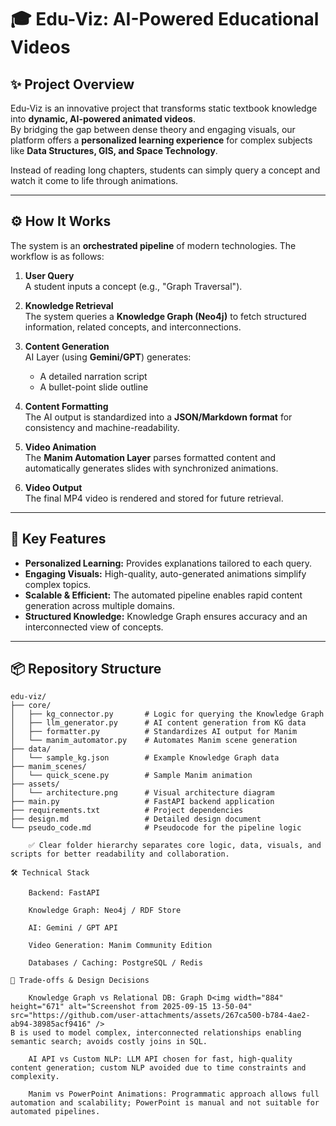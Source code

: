 # 🎓 Edu-Viz: AI-Powered Educational Videos

## ✨ Project Overview

Edu-Viz is an innovative project that transforms static textbook knowledge into **dynamic, AI-powered animated videos**.  
By bridging the gap between dense theory and engaging visuals, our platform offers a **personalized learning experience** for complex subjects like **Data Structures, GIS, and Space Technology**.  

Instead of reading long chapters, students can simply query a concept and watch it come to life through animations.

---

## ⚙️ How It Works

The system is an **orchestrated pipeline** of modern technologies. The workflow is as follows:

1. **User Query**  
   A student inputs a concept (e.g., "Graph Traversal").

2. **Knowledge Retrieval**  
   The system queries a **Knowledge Graph (Neo4j)** to fetch structured information, related concepts, and interconnections.

3. **Content Generation**  
   AI Layer (using **Gemini/GPT**) generates:  
   - A detailed narration script  
   - A bullet-point slide outline  

4. **Content Formatting**  
   The AI output is standardized into a **JSON/Markdown format** for consistency and machine-readability.

5. **Video Animation**  
   The **Manim Automation Layer** parses formatted content and automatically generates slides with synchronized animations.

6. **Video Output**  
   The final MP4 video is rendered and stored for future retrieval.

---

## 🚀 Key Features

- **Personalized Learning:** Provides explanations tailored to each query.  
- **Engaging Visuals:** High-quality, auto-generated animations simplify complex topics.  
- **Scalable & Efficient:** The automated pipeline enables rapid content generation across multiple domains.  
- **Structured Knowledge:** Knowledge Graph ensures accuracy and an interconnected view of concepts.

---

## 📦 Repository Structure

```plaintext
edu-viz/
├── core/
│   ├── kg_connector.py       # Logic for querying the Knowledge Graph
│   ├── llm_generator.py      # AI content generation from KG data
│   ├── formatter.py          # Standardizes AI output for Manim
│   └── manim_automator.py    # Automates Manim scene generation
├── data/
│   └── sample_kg.json        # Example Knowledge Graph data
├── manim_scenes/
│   └── quick_scene.py        # Sample Manim animation
├── assets/
│   └── architecture.png      # Visual architecture diagram
├── main.py                   # FastAPI backend application
├── requirements.txt          # Project dependencies
├── design.md                 # Detailed design document
└── pseudo_code.md            # Pseudocode for the pipeline logic

    ✅ Clear folder hierarchy separates core logic, data, visuals, and scripts for better readability and collaboration.

🛠️ Technical Stack

    Backend: FastAPI

    Knowledge Graph: Neo4j / RDF Store

    AI: Gemini / GPT API

    Video Generation: Manim Community Edition

    Databases / Caching: PostgreSQL / Redis

🚧 Trade-offs & Design Decisions

    Knowledge Graph vs Relational DB: Graph D<img width="884" height="671" alt="Screenshot from 2025-09-15 13-50-04" src="https://github.com/user-attachments/assets/267ca500-b784-4ae2-ab94-38985acf9416" />
B is used to model complex, interconnected relationships enabling semantic search; avoids costly joins in SQL.

    AI API vs Custom NLP: LLM API chosen for fast, high-quality content generation; custom NLP avoided due to time constraints and complexity.

    Manim vs PowerPoint Animations: Programmatic approach allows full automation and scalability; PowerPoint is manual and not suitable for automated pipelines.

